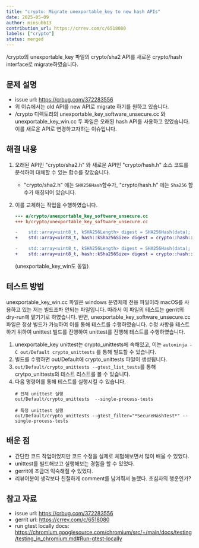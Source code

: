 ```yaml
---
title: "crypto: Migrate unexportable_key to new hash APIs"
date: 2025-05-09
author: minsubb13
contribution_url: https://crrev.com/c/6518080
labels: ["crypto"]
status: merged
---
```


/crypto의 unexportable_key 파일의 crypto/sha2 API를 새로운 crypto/hash interface로 migrate하였습니다.

## 문제 설명

- issue url: https://crbug.com/372283556
- 위 이슈에서는 old API를 new API로 migrate 하기를 원하고 있습니다.
- /crypto 디렉토리의 unexportable_key_software_unsecure.cc 와 
unexportable_key_win.cc 두 파일은 오래된 hash API를 사용하고 있었습니다. 이를 새로운 API로 변경하고자하는 이슈입니다.

## 해결 내용

1. 오래된 API인 "crypto/sha2.h" 와 새로운 API인 "crypto/hash.h" 소스 코드를 분석하여 대체할 수 있는 함수를 찾았습니다.
    - "crypto/sha2.h" 에는 `SHA256Hash`함수가, "crypto/hash.h" 에는 `Sha256` 함수가 매칭되어 있습니다.
2. 이를 교체하는 작업을 수행하였습니다.

    ```diff
    --- a/crypto/unexportable_key_software_unsecure.cc
    +++ b/crypto/unexportable_key_software_unsecure.cc

    -    std::array<uint8_t, kSHA256Length> digest = SHA256Hash(data);
    +    std::array<uint8_t, hash::kSha256Size> digest = crypto::hash::Sha256(data);

    -    std::array<uint8_t, kSHA256Length> digest = SHA256Hash(data);
    +    std::array<uint8_t, hash::kSha256Size> digest = crypto::hash::Sha256(data);
    ```
    (unexportable_key_win도 동일)

## 테스트 방법

unexportable_key_win.cc 파일은 windows 운영체제 전용 파일이라 macOS를 사용하고 있는 저는 빌드조차 안되는 파일입니다. 따라서 이 파일의 테스트는 gerrit의 dry-run에 맡기기로 하였습니다. 반면, unexportable_key_software_unsecure.cc 파일은 정상 빌드가 가능하여 이를 통해 테스트를 수행하였습니다. 수정 사항을 테스트하기 위하여 unittest 빌드를 진행하여 unittest를 진행해 테스트를 수행하였습니다.

1. unexportable_key unittest는 crypto_unittests에 속해있고, 이는 `autoninja -C out/Default crypto_unittests` 를 통해 빌드할 수 있습니다.
2. 빌드를 수행하면 out/Default에 crypto_unittests 파일이 생성됩니다.
3. `out/Default/crypto_unittests --gtest_list_tests`를 통해 crytpo_unittests의 테스트 리스트를 볼 수 있습니다.
4. 다음 명령어를 통해 테스트를 실행시킬 수 있습니다.
    ```Shell
    # 전체 unittest 실행
    out/Default/crypto_unittests  --single-process-tests

    # 특정 unittest 실행
    out/Default/crypto_unittests --gtest_filter="*SecureHashTest*" --single-process-tests
    ```

## 배운 점

- 간단한 코드 작업이었지만 코드 수정을 실제로 체험해보면서 많이 배울 수 있었다.
- unittest를 빌드해보고 실행해보는 경험을 할 수 있었다.
- gerrit에 조금더 익숙해질 수 있었다.
- 리뷰어분이 생각보다 친절하게 comment를 남겨줘서 놀랬다. 초심자의 행운인가?

## 참고 자료

- issue url: https://crbug.com/372283556
- gerrit url: https://crrev.com/c/6518080
- run gtest locally docs: https://chromium.googlesource.com/chromium/src/+/main/docs/testing/testing_in_chromium.md#Run-gtest-locally
